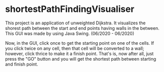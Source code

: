 # shortestPathFindingVisualiser
This project is an application of unweighted Dijkstra. It visualizes the shorest path between the start and end points having walls in the between. 
This GUI was made by using Java Swing. (06/2020 - 06/2020)

Now, in the GUI, click once to get the starting point on one of the cells. 
If you click twice on any cell, then that cell will be converted to a wall; however, click thrice to make it a finish point.
That's is, now after all, just press the "GO" button and you will get the shortest path between starting and finish point.

